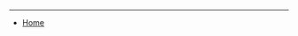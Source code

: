 <!-- 
-  Home   <div class='sidebar-border'>
 - [Home](home.md)

- Solution

    - [about Solution](solutions/solutions.md)
    - [create Solution](solutions/create-solution.md)
    - [edit Solution](solutions/edit-solution.md)
    - [export Solution](solutions/export-solution.md)
    - [blueprint](solutions/blueprint-solution.md)
    - [delete Solution](solutions/delete-solution.md)
    - Explore Solutions
        - [Dashboard](solutions/dashboard.md)
        - [Workflow](solutions/workflow.md)
        - [Rule](solutions/rule.md) 
        - [Connector](solutions/connector.md)
        - [Datasets](solutions/datasets.md)
        - [Modal](solutions/modal.md)
        
    - [videofiles](videofiles/video.md)
    - [allFeatures](solutions/feature.md)
-User
</div> -->
<hr class='sidebar-border'/>

-  [Home](solutions/create-solution.md)
<!-- - <i class="fas fa-cloud-meatball" aria-hidden="true"></i> Features
- <i class="fa fa-file-archive-o" aria-hidden="true"></i> Architecture
- <i class="fa fa-shopping-cart" aria-hidden="true"></i> Examples
 <hr class='sidebar-border' />

- <i class="fa fa-lock" aria-hidden="true"></i> Installation
- <i class="fa fa-users" aria-hidden="true"></i> Configuration
- <i class="fas fa-sign-out-alt" aria-hidden="true"></i> User Guide
- <i class="fas fa-atom" aria-hidden="true"></i> FAQs
 <hr class='sidebar-border'/>

- <i class="fas fa-cloud-meatball" aria-hidden="true"></i> Relese Notes
- <i class="fa fa-file-code-o" aria-hidden="true"></i> Operations
- <i class="fa fa-shopping-cart" aria-hidden="true"></i> Supports
 <hr class='sidebar-border'/>
- <i class="fa fa-lock" aria-hidden="true"></i> API Guide
- <i class="fa fa-users" aria-hidden="true"></i> Integrations
- <i class="fas fa-cloud-meatball" aria-hidden="true"></i> Blueprints -->
